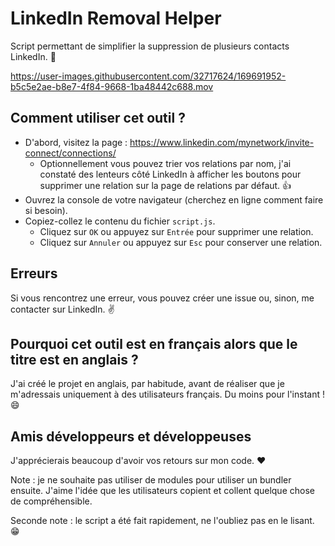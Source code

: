# LinkedIn Removal Helper

Script permettant de simplifier la suppression de plusieurs contacts LinkedIn. 🚮

https://user-images.githubusercontent.com/32717624/169691952-b5c5e2ae-b8e7-4f84-9668-1ba48442c688.mov

## Comment utiliser cet outil ?

- D'abord, visitez la page : https://www.linkedin.com/mynetwork/invite-connect/connections/
  - Optionnellement vous pouvez trier vos relations par nom, j'ai constaté des lenteurs côté LinkedIn à afficher les boutons pour supprimer une relation sur la page de relations par défaut. 👍
- Ouvrez la console de votre navigateur (cherchez en ligne comment faire si besoin).
- Copiez-collez le contenu du fichier `script.js`.
  - Cliquez sur `OK` ou appuyez sur `Entrée` pour supprimer une relation.
  - Cliquez sur `Annuler` ou appuyez sur `Esc` pour conserver une relation.

## Erreurs

Si vous rencontrez une erreur, vous pouvez créer une issue ou, sinon, me contacter sur LinkedIn. ✌️

## Pourquoi cet outil est en français alors que le titre est en anglais ?

J'ai créé le projet en anglais, par habitude, avant de réaliser que je m'adressais uniquement à des utilisateurs français. Du moins pour l'instant ! 😄

## Amis développeurs et développeuses

J'apprécierais beaucoup d'avoir vos retours sur mon code. ❤️

Note : je ne souhaite pas utiliser de modules pour utiliser un bundler ensuite. J'aime l'idée que les utilisateurs copient et collent quelque chose de compréhensible.

Seconde note : le script a été fait rapidement, ne l'oubliez pas en le lisant. 😁
